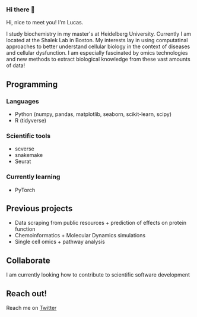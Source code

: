 ### Hi there 👋

<!--
**lucas-diedrich/lucas-diedrich** is a ✨ _special_ ✨ repository because its `README.md` (this file) appears on your GitHub profile.

Here are some ideas to get you started:

- 🔭 I’m currently working on ...
- 🌱 I’m currently learning ...
- 👯 I’m looking to collaborate on ...
- 🤔 I’m looking for help with ...
- 💬 Ask me about ...
- 📫 How to reach me: ...
- 😄 Pronouns: ...
- ⚡ Fun fact: ...
-->

Hi, nice to meet you! I'm Lucas. 

I study biochemistry in my master's at Heidelberg University. Currently I am located at the Shalek Lab in Boston. 
My interests lay in using computatinal approaches to better understand cellular biology in the context of diseases and cellular dysfunction. I am especially fascinated by omics technologies and new methods to extract biological knowledge from these vast amounts of data!

## Programming

### Languages 
- Python (numpy, pandas, matplotlib, seaborn, scikit-learn, scipy)
- R (tidyverse)

### Scientific tools 
- scverse
- snakemake
- Seurat

### Currently learning 
- PyTorch

## Previous projects 
- Data scraping from public resources + prediction of effects on protein function 
- Chemoinformatics + Molecular Dynamics simulations
- Single cell omics + pathway analysis

## Collaborate
I am currently looking how to contribute to scientific software development

## Reach out! 
Reach me on [Twitter](https://twitter.com/lucas__1406)
